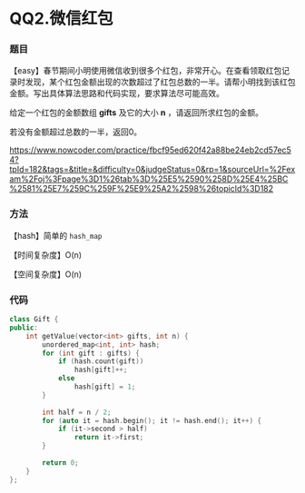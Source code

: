 # QQ2.微信红包

### 题目

【easy】春节期间小明使用微信收到很多个红包，非常开心。在查看领取红包记录时发现，某个红包金额出现的次数超过了红包总数的一半。请帮小明找到该红包金额。写出具体算法思路和代码实现，要求算法尽可能高效。

给定一个红包的金额数组 **gifts** 及它的大小 **n** ，请返回所求红包的金额。

若没有金额超过总数的一半，返回0。

<https://www.nowcoder.com/practice/fbcf95ed620f42a88be24eb2cd57ec54?tpId=182&tags=&title=&difficulty=0&judgeStatus=0&rp=1&sourceUrl=%2Fexam%2Foj%3Fpage%3D1%26tab%3D%25E5%2590%258D%25E4%25BC%2581%25E7%259C%259F%25E9%25A2%2598%26topicId%3D182>

### 方法

【hash】简单的 ```hash_map```

【时间复杂度】O(n)

【空间复杂度】O(n)

### 代码

```cpp
class Gift {
public:
    int getValue(vector<int> gifts, int n) {
        unordered_map<int, int> hash;
        for (int gift : gifts) {
            if (hash.count(gift))
                hash[gift]++;
            else
                hash[gift] = 1;
        }
        
        int half = n / 2;
        for (auto it = hash.begin(); it != hash.end(); it++) {
            if (it->second > half)
                return it->first;
        }
        
        return 0;
    }
};
```

